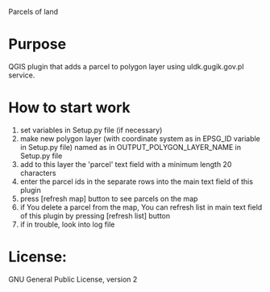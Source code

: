 Parcels of land

# Purpose
QGIS plugin that adds a parcel to polygon layer using uldk.gugik.gov.pl service.

# How to start work
1) set variables in Setup.py file (if necessary)
2) make new polygon layer (with coordinate system as in EPSG_ID variable in Setup.py file) named as in OUTPUT_POLYGON_LAYER_NAME in Setup.py file
3) add to this layer the 'parcel' text field with a minimum length 20 characters
4) enter the parcel ids in the separate rows into the main text field of this plugin
5) press [refresh map] button to see parcels on the map
6) if You delete a parcel from the map, You can refresh list in main text field of this plugin by pressing [refresh list] button
7) if in trouble, look into log file


# License:
GNU General Public License, version 2
